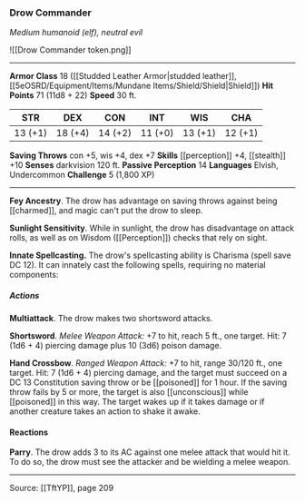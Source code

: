 ### Drow Commander
_Medium humanoid (elf), neutral evil_

![[Drow Commander token.png]]


---

**Armor Class** 18 ([[Studded Leather Armor|studded leather]], [[5eOSRD/Equipment/Items/Mundane Items/Shield/Shield|Shield]])
**Hit Points** 71 (11d8 + 22)
**Speed** 30 ft.

| STR     | DEX     | CON     | INT     | WIS     | CHA     |
|---------|---------|---------|---------|---------|---------|
| 13 (+1) | 18 (+4) | 14 (+2) | 11 (+0) | 13 (+1) | 12 (+1) |

**Saving Throws** con +5, wis +4, dex +7
**Skills** [[perception]] +4, [[stealth]] +10
**Senses** darkvision 120 ft.
**Passive Perception** 14
**Languages** Elvish, Undercommon
**Challenge** 5 (1,800 XP)

---

**Fey Ancestry**. The drow has advantage on saving throws against being [[charmed]], and magic can't put the drow to sleep.

**Sunlight Sensitivity**. While in sunlight, the drow has disadvantage on attack rolls, as well as on Wisdom ([[Perception]]) checks that rely on sight.

**Innate Spellcasting.** The drow's spellcasting ability is Charisma (spell save DC 12). It can innately cast the following spells, requiring no material components:

##### Actions
**Multiattack**. The drow makes two shortsword attacks.

**Shortsword**. _Melee Weapon Attack:_ +7 to hit, reach 5 ft., one target. Hit: 7 (1d6 + 4) piercing damage plus 10 (3d6) poison damage.

**Hand Crossbow**. _Ranged Weapon Attack:_ +7 to hit, range 30/120 ft., one target. Hit: 7 (1d6 + 4) piercing damage, and the target must succeed on a DC 13 Constitution saving throw or be [[poisoned]] for 1 hour. If the saving throw fails by 5 or more, the target is also [[unconscious]] while [[poisoned]] in this way. The target wakes up if it takes damage or if another creature takes an action to shake it awake.

#### Reactions
**Parry**. The drow adds 3 to its AC against one melee attack that would hit it. To do so, the drow must see the attacker and be wielding a melee weapon.


---

Source: [[TftYP]], page 209